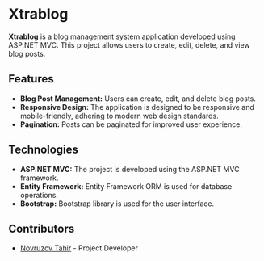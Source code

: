 # Xtrablog

**Xtrablog** is a blog management system application developed using ASP.NET MVC. This project allows users to create, edit, delete, and view blog posts.

## Features

- **Blog Post Management:** Users can create, edit, and delete blog posts.
- **Responsive Design:** The application is designed to be responsive and mobile-friendly, adhering to modern web design standards.
- **Pagination:** Posts can be paginated for improved user experience.

## Technologies

- **ASP.NET MVC:** The project is developed using the ASP.NET MVC framework.
- **Entity Framework:** Entity Framework ORM is used for database operations.
- **Bootstrap:** Bootstrap library is used for the user interface.

## Contributors

- [Novruzov Tahir](https://github.com/Tahir04) - Project Developer
